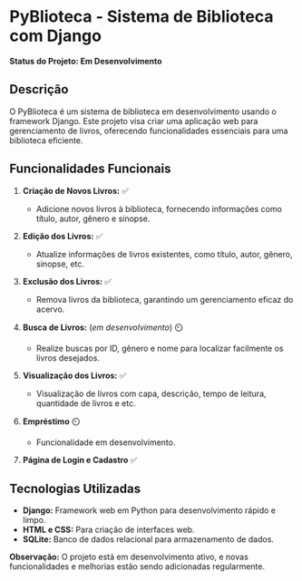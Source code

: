 # PyBlioteca - Sistema de Biblioteca com Django

**Status do Projeto: Em Desenvolvimento**

## Descrição

O PyBlioteca é um sistema de biblioteca em desenvolvimento usando o framework Django. Este projeto visa criar uma aplicação web para gerenciamento de livros, oferecendo funcionalidades essenciais para uma biblioteca eficiente.

## Funcionalidades Funcionais

1. **Criação de Novos Livros:** ✅

   - Adicione novos livros à biblioteca, fornecendo informações como título, autor, gênero e sinopse.

2. **Edição dos Livros:** ✅

   - Atualize informações de livros existentes, como título, autor, gênero, sinopse, etc.

3. **Exclusão dos Livros:** ✅

   - Remova livros da biblioteca, garantindo um gerenciamento eficaz do acervo.

4. **Busca de Livros:** (_em desenvolvimento_) ⏲️

   - Realize buscas por ID, gênero e nome para localizar facilmente os livros desejados.

5. **Visualização dos Livros:** ✅

   - Visualização de livros com capa, descrição, tempo de leitura, quantidade de livros e etc.

6. **Empréstimo** ⏲️

   - Funcionalidade em desenvolvimento.

7. **Página de Login e Cadastro** ✅

## Tecnologias Utilizadas

- **Django:** Framework web em Python para desenvolvimento rápido e limpo.
- **HTML e CSS:** Para criação de interfaces web.
- **SQLite:** Banco de dados relacional para armazenamento de dados.

**Observação:** O projeto está em desenvolvimento ativo, e novas funcionalidades e melhorias estão sendo adicionadas regularmente.
